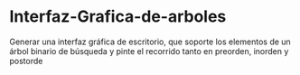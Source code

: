 # Interfaz-Grafica-de-arboles
Generar una interfaz gráfica de escritorio, que soporte los elementos de un árbol binario de búsqueda y pinte el recorrido tanto en preorden, inorden y postorde
